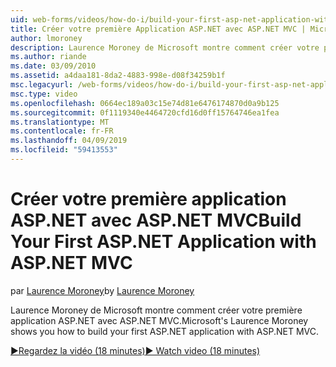 ```yaml
---
uid: web-forms/videos/how-do-i/build-your-first-asp-net-application-with-asp-net-mvc
title: Créer votre première Application ASP.NET avec ASP.NET MVC | Microsoft Docs
author: lmoroney
description: Laurence Moroney de Microsoft montre comment créer votre première application ASP.NET avec ASP.NET MVC.
ms.author: riande
ms.date: 03/09/2010
ms.assetid: a4daa181-8da2-4883-998e-d08f34259b1f
msc.legacyurl: /web-forms/videos/how-do-i/build-your-first-asp-net-application-with-asp-net-mvc
msc.type: video
ms.openlocfilehash: 0664ec189a03c15e74d81e6476174870d0a9b125
ms.sourcegitcommit: 0f1119340e4464720cfd16d0ff15764746ea1fea
ms.translationtype: MT
ms.contentlocale: fr-FR
ms.lasthandoff: 04/09/2019
ms.locfileid: "59413553"
---
```

# <a name="build-your-first-aspnet-application-with-aspnet-mvc"></a><span data-ttu-id="30779-103">Créer votre première application ASP.NET avec ASP.NET MVC</span><span class="sxs-lookup"><span data-stu-id="30779-103">Build Your First ASP.NET Application with ASP.NET MVC</span></span>

<span data-ttu-id="30779-104">par [Laurence Moroney](https://github.com/lmoroney)</span><span class="sxs-lookup"><span data-stu-id="30779-104">by [Laurence Moroney](https://github.com/lmoroney)</span></span>

<span data-ttu-id="30779-105">Laurence Moroney de Microsoft montre comment créer votre première application ASP.NET avec ASP.NET MVC.</span><span class="sxs-lookup"><span data-stu-id="30779-105">Microsoft's Laurence Moroney shows you how to build your first ASP.NET application with ASP.NET MVC.</span></span>

[<span data-ttu-id="30779-106">&#9654;Regardez la vidéo (18 minutes)</span><span class="sxs-lookup"><span data-stu-id="30779-106">&#9654; Watch video (18 minutes)</span></span>](https://channel9.msdn.com/Blogs/ASP-NET-Site-Videos/build-your-first-asp-net-application-with-asp-net-mvc)
